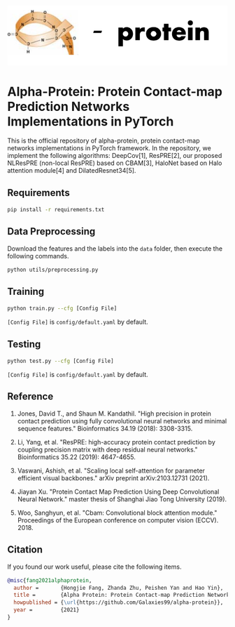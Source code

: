 ![](imgs/alpha-protein.png)

# Alpha-Protein: Protein Contact-map Prediction Networks Implementations in PyTorch

This is the official repository of alpha-protein, protein contact-map networks implementations in PyTorch framework. In the repository, we implement the following algorithms: DeepCov[1], ResPRE[2], our proposed NLResPRE (non-local ResPRE) based on CBAM[3], HaloNet based on Halo attention module[4] and DilatedResnet34[5].

## Requirements

```bash
pip install -r requirements.txt
```

## Data Preprocessing

Download the features and the labels into the `data` folder, then execute the following commands.

```bash
python utils/preprocessing.py
```

## Training

```bash
python train.py --cfg [Config File]
```

`[Config File]` is `config/default.yaml` by default.

## Testing

```bash
python test.py --cfg [Config File]
```

`[Config File]` is `config/default.yaml` by default.

## Reference

1. Jones, David T., and Shaun M. Kandathil. "High precision in protein contact prediction using fully convolutional neural networks and minimal sequence features." Bioinformatics 34.19 (2018): 3308-3315.

2. Li, Yang, et al. "ResPRE: high-accuracy protein contact prediction by coupling precision matrix with deep residual neural networks." Bioinformatics 35.22 (2019): 4647-4655.

3. Vaswani, Ashish, et al. "Scaling local self-attention for parameter efficient visual backbones." arXiv preprint arXiv:2103.12731 (2021).

4. Jiayan Xu. "Protein Contact Map Prediction Using Deep Convolutional Neural Network." master thesis of Shanghai Jiao Tong University (2019).

5. Woo, Sanghyun, et al. "Cbam: Convolutional block attention module." Proceedings of the European conference on computer vision (ECCV). 2018.

## Citation

If you found our work useful, please cite the following items.

```bibtex
@misc{fang2021alphaprotein,
  author =       {Hongjie Fang, Zhanda Zhu, Peishen Yan and Hao Yin},
  title =        {Alpha Protein: Protein Contact-map Prediction Networks Implementations in PyTorch},
  howpublished = {\url{https://github.com/Galaxies99/alpha-protein}},
  year =         {2021}
}
```
